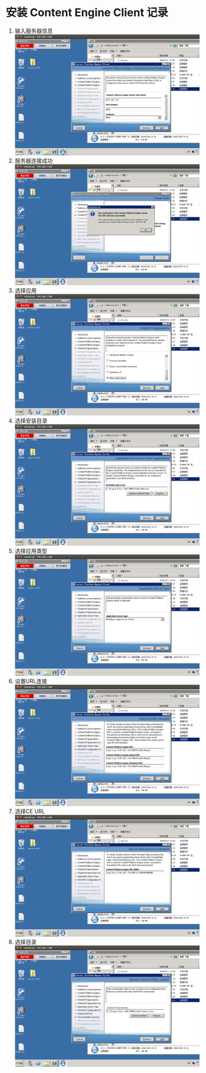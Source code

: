 # 安装 Content Engine Client 记录
1. 输入服务器信息   ![输入服务器信息](./CE_Client01.png)
2. 服务器连接成功   ![](./CE_Client02.png)
3. 选择应用         ![](./CE_Client03.png)
4. 选择安装目录     ![](./CE_Client04.png)
5. 选择应用类型     ![](./CE_Client05.png)
6. 设置URL连接      ![](./CE_Client06.png)
7. 选择CE URL       ![](./CE_Client07.png)
8. 选择目录         ![](./CE_Client08.png)
